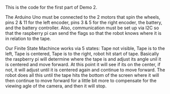 This is the code for the first part of Demo 2.

The Arduino Uno must be connected to the 2 motors that spin the wheels, pins 2 & 11 for the left encoder, pins 3 & 5 for the right encoder, the battery, and the battery controller. Also, communication must be set up via I2C so that the raspberry pi can send the flags so that the robot knows where it is in relation to the tape.

Our Finite State Machince works via 5 states: Tape not visible, Tape is to the left, Tape is centered, Tape is to the right, robot hit start of tape. Basically the raspberry pi will determine where the tape is and adjust its angle unil it is centered and move forward. At this point it will see if its on the center, if not, it will adjust until it is centered again and continue to move forward. The robot does all this until the tape hits the bottom of the screen where it will then continue to move forward for a little bit more to compensate for the viewing agle of the camera, and then it will stop.
